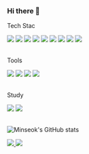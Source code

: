 ### Hi there 👋

<!--
**minseok5408/minseok5408** is a ✨ _special_ ✨ repository because its `README.md` (this file) appears on your GitHub profile.

Here are some ideas to get you started:

- 🔭 I’m currently working on ...
- 🌱 I’m currently learning ...
- 👯 I’m looking to collaborate on ...
- 🤔 I’m looking for help with ...
- 💬 Ask me about ...
- 📫 How to reach me: ...
- 😄 Pronouns: ...
- ⚡ Fun fact: ...
-->

<p>Tech Stac</p>
<div>
    <!-- A, B, C, D, E, F, G, H, I, J, K, L, M, N, O, P, Q, R, S, T, U, V, W, X, Y, Z -->
    <img src="https://img.shields.io/badge/-CSS-1572B6?style=flat&logo=CSS3&logoColor=white"/>
    <img src="https://img.shields.io/badge/-HTML-E34F26?style=flat&logo=HTML5&logoColor=white"/>
    <img src="https://img.shields.io/badge/-Java-007396?style=flat&logo=OpenJDK&logoColor=white"/>
    <img src="https://img.shields.io/badge/-JavaScript-F7DF1E?style=flat&logo=JavaScript&logoColor=white"/>
    <img src="https://img.shields.io/badge/-MariaDB-003545?style=flat&logo=MariaDB&logoColor=white"/>
    <img src="https://img.shields.io/badge/-MySQL-4479A1?style=flat&logo=MySQL&logoColor=white"/>
    <img src="https://img.shields.io/badge/-Node.js-339933?style=flat&logo=Node.js&logoColor=white"/>
    <img src="https://img.shields.io/badge/-React-61DAFB?style=flat&logo=React&logoColor=white"/>   
    <img src="https://img.shields.io/badge/-Spring-6DB33F?style=flat&logo=Spring&logoColor=white"/> 
</div></br>

<p>Tools</p>
<div>
  <img src="https://img.shields.io/badge/-Git-F05032?style=flat&logo=Git&logoColor=white"/>
  <img src="https://img.shields.io/badge/-GitHub-181717?style=flat&logo=GitHub&logoColor=white"/>
  <img src="https://img.shields.io/badge/-Jenkins-D24939?style=flat&logo=Jenkins&logoColor=white"/>
  <img src="https://img.shields.io/badge/-Notion-181717?style=flat&logo=Notion&logoColor=white"/>
</div></br>

<p>Study</p>
<div>
  <img src="https://img.shields.io/badge/-Python-3776AB?style=flat&logo=Python&logoColor=white"/>
  <img src="https://img.shields.io/badge/-Swift-F05138?style=flat&logo=Swift&logoColor=white"/>
</div></br>

![Minseok's GitHub stats](https://github-readme-stats.vercel.app/api?username=minseok5408&show_icons=tru&theme=dark)

<div>
  <a href="https://www.instagram.com/kimseokryu/" target="_blank"> 
    <img src="https://img.shields.io/badge/-Instagram-E4405F?style=for-the-badge&logo=Instagram&logoColor=white"/>
  </a>
    <a href="mailto:minseok5408@gmail.com" target="_blank">
        <img src="https://img.shields.io/badge/-Gmail-EA4335?style=for-the-badge&logo=Gmail&logoColor=white"> 
    </a>
</div>
